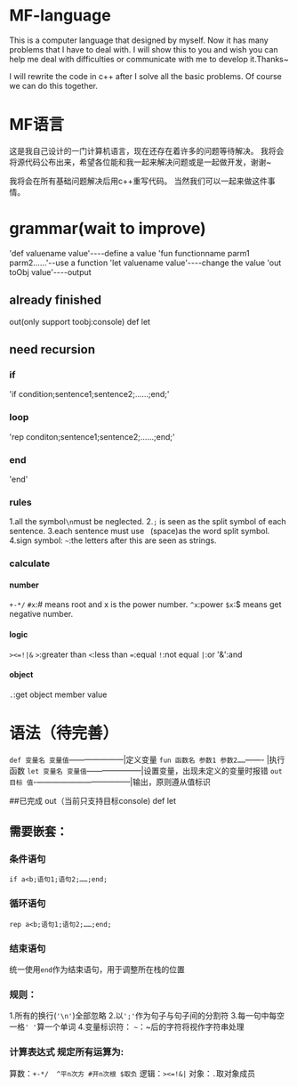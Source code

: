 # MF-language
This is a computer language that designed by myself.
Now it has many problems that I have to deal with.
I will show this to you and wish you can help me deal with difficulties or communicate with me to develop it.Thanks~

I will rewrite the code in c++ after I solve all the basic problems.
Of course we can do this together.

# MF语言
这是我自己设计的一门计算机语言，现在还存在着许多的问题等待解决。
我将会将源代码公布出来，希望各位能和我一起来解决问题或是一起做开发，谢谢~

我将会在所有基础问题解决后用c++重写代码。
当然我们可以一起来做这件事情。

# grammar(wait to improve)
'def valuename value'----define a value
'fun functionname parm1 parm2……'--use a function
'let valuename value'----change the value
'out toObj value'----output

## already finished
out(only support toobj:console)
def
let

## need recursion
### if
'if condition;sentence1;sentence2;……;end;'

### loop
'rep conditon;sentence1;sentence2;……;end;'

### end
'end'

### rules
1.all the symbol`\n`must be neglected.
2.`;` is seen as the split symbol of each sentence.
3.each sentence must use ` `(space)as the word split symbol.
4.sign symbol:
`~`:the letters after this are seen as strings.

### calculate
#### number
`+-*/`
`#x`:# means root and x is the power number.
`^x`:power
`$x`:$ means get negative number.

#### logic
`><=!|&`
`>`:greater than
`<`:less than
`=`:equal
`!`:not equal
`|`:or
'&':and

#### object
`.`:get object member value

# 语法（待完善）
`def 变量名 变量值`———————|定义变量
`fun 函数名 参数1 参数2……`——- |执行函数
`let 变量名 变量值`———————|设置变量，出现未定义的变量时报错
`out 目标 值`-————————————|输出，原则遵从值标识

##已完成
out（当前只支持目标console)
def
let

## 需要嵌套：
### 条件语句
`if a<b;语句1;语句2;……;end;`
### 循环语句
`rep a<b;语句1;语句2;……;end;`
### 结束语句
统一使用`end`作为结束语句，用于调整所在栈的位置

### 规则：
1.所有的换行(`'\n'`)全部忽略
2.以`';'`作为句子与句子间的分割符
3.每一句中每空一格`' '`算一个单词
4.变量标识符：
`~`：~后的字符将视作字符串处理

### 计算表达式 规定所有运算为:
算数：`+-*/  ^平n次方 #开n次根 $取负`
逻辑：`><=!&|`
对象：`.`取对象成员
